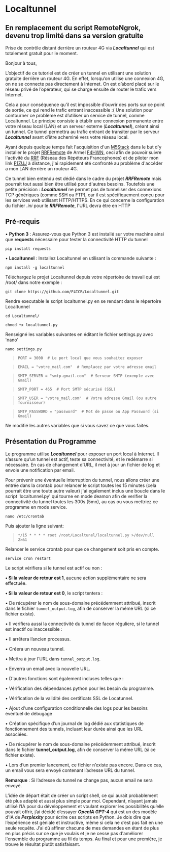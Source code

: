 # Localtunnel
## En remplacement du script RemoteNgrok, devenu trop limité dans sa version gratuite
Prise de contrôle distant derrière un routeur 4G via ***Localtunnel*** qui est totalement gratuit pour le moment.

Bonjour à tous,

L’objectif de ce tutoriel est de créer un tunnel en utilisant une solution gratuite derrière un routeur 4G. En effet, lorsqu’on utilise une connexion 4G, on ne se connecte pas directement à Internet. On est d’abord placé sur le réseau privé de l’opérateur, qui se charge ensuite de router le trafic vers Internet.

Cela a pour conséquence qu’il est impossible d’ouvrir des ports sur ce point de sortie, ce qui rend le trafic entrant inaccessible :( Une solution pour contourner ce problème est d’utiliser un service de tunnel, comme Localtunnel. Le principe consiste à établir une connexion permanente entre votre réseau local (LAN) et un serveur externe (***Localtunnel***), créant ainsi un tunnel. Ce tunnel permettra au trafic entrant de transiter par le serveur ***Localtunnel*** avant d’être acheminé vers votre réseau local.

Ayant depuis quelque temps fait l'acquisition d'un [M5Stack](https://m5stack.com/) dans le but d'y installer le projet [RRFRemote](https://github.com/armel/RRFRemote) de Armel [F4HWN](https://www.qrz.com/db/F4HWN), ceci afin de pouvoir suivre l'activité du [RRF](http://rrf4.f5nlg.ovh:82/) (Réseau des Répéteurs Francophones) et de piloter mon link [F1ZUJ](https://www.qrz.com/db/F1ZUJ) à distance, j'ai rapidement été confronté au problème d'accéder a mon LAN derrière un routeur 4G.

Ce tunnel bien entendu est dédié dans le cadre du projet ***RRFRemote*** mais pourrait tout aussi bien être utilisé pour d'autres besoins.
Toutefois une petite précision : ***Localtunnel*** ne permet pas de tunneliser des connexions TCP génériques (comme SSH ou FTP), car il est spécifiquement conçu pour les services web utilisant HTTP/HTTPS. 
En ce qui concerne la configuration du fichier _.ini_ pour le ***RRFRemote***, l'URL devra être en HTTP

## Pré-requis
• **Python 3** : Assurez-vous que Python 3 est installé sur votre machine ainsi que **requests** nécessaire pour tester la connectivité HTTP du tunnel

`pip install requests`
 
• **Localtunnel** : Installez Localtunnel en utilisant la commande suivante :

`npm install -g localtunnel`

Téléchargez le projet Localtunnel depuis votre répertoire de travail qui est /root/ dans notre exemple :

`git clone https://github.com/F4ICR/Localtunnel.git`

Rendre executable le script localtunnel.py en se rendant dans le répertoire Localtunnel

`cd Localtunnel/`

`chmod +x localtunnel.py`

Renseigné les variables suivantes en éditant le fichier settings.py avec 'nano'

`nano settings.py`

> `PORT = 3000  # Le port local que vous souhaitez exposer`

> `EMAIL = "votre_mail.com"  # Remplacez par votre adresse email`
 
> `SMTP_SERVER = "smtp.gmail.com"  # Serveur SMTP (exemple avec Gmail)`

> `SMTP_PORT = 465  # Port SMTP sécurisé (SSL)`

> `SMTP_USER = "votre_mail.com"  # Votre adresse Gmail (ou autre fournisseur)`

> `SMTP_PASSWORD = "password"  # Mot de passe ou App Password (si Gmail)`

Ne modifié les autres variables que si vous savez ce que vous faites.

## Présentation du Programme

Le programme utilise ***Localtunnel*** pour exposer un port local à Internet. Il s’assure qu’un tunnel est actif, teste sa connectivité, et le redémarre si nécessaire. En cas de changement d’URL, il met à jour un fichier de log et envoie une notification par email.

Pour prévenir une éventuelle interruption du tunnel, nous allons créer une entrée dans la crontab pour relancer le script toutes les 15 minutes (cela pourrait être une toute autre valeur) j'ai egalement inclus une boucle dans le script 'localtunnel.py' qui tourne en mode deamon afin de verifier la connectivité du tunnel toutes les 300s (5mn), au cas ou vous mettriez ce programme en mode service.

`nano /etc/crontab`

Puis ajouter la ligne suivant:

> `*/15 * * * * root /root/Localtunel/localtunnel.py >/dev/null 2>&1`

Relancer le service crontab pour que ce changement soit pris en compte.

`service cron restart`

Le script vérifiera si le tunnel est actif ou non :

**• Si la valeur de retour est 1**, aucune action supplémentaire ne sera effectuée.

**• Si la valeur de retour est 0**, le script tentera :

• De récupérer le nom de sous-domaine précédemment attribué, inscrit dans le fichier `tunnel_output.log`, afin de conserver la même URL (si ce fichier existe).

• Il verifiera aussi la connectivité du tunnel de facon réguliere, si le tunnel est inactif ou inaccessible :

•	Il arrêtera l’ancien processus.

•	Créera un nouveau tunnel.

•	Mettra à jour l’URL dans `tunnel_output.log`.

•	Enverra un email avec la nouvelle URL.

•   D'autres fonctions sont également incluses telles que :

•   Vérification des dépendances python pour les besoin du programme.

•   Vérification de la validité des certificats SSL de Locatunnel.

•   Ajout d'une configuration conditionnelle des logs pour les besoins éventuel de débugage

•   Création spécifique d’un journal de log dédié aux statistiques de fonctionnement des tunnels, incluant leur durée ainsi que les URL associées.

• De récupérer le nom de sous-domaine précédemment attribué, inscrit dans le fichier **tunnel_output.log**, afin de conserver la même URL (si ce fichier existe).

• Lors d’un premier lancement, ce fichier n’existe pas encore. Dans ce cas, un email vous sera envoyé contenant l’adresse URL du tunnel.

**Remarque** : Si l’adresse du tunnel ne change pas, aucun email ne sera envoyé.

L’idée de départ était de créer un script shell, ce qui aurait probablement été plus adapté et aussi plus simple pour moi. Cependant, n’ayant jamais utilisé l’IA pour du développement et voulant explorer les possibilités qu’elle pouvait offrir, j’ai décidé d’essayer ***OpenIA GPT-4*** qui est un des modèle d'IA de ***Perplexity*** pour écrire ces scripts en Python.
Je dois dire que l’expérience est géniale et instructive, même si cela ne c’est pas fait en une seule requête. J’ai dû affiner chacune de mes demandes en étant de plus en plus précis sur ce que je voulais et je ne cesse pas d'améliorer l'ensemble du programme au fil du temps. 
Au final et pour une première, je trouve le résultat plutôt satisfaisant.